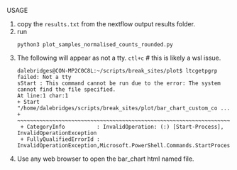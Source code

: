 USAGE

1. copy the `results.txt` from the nextflow output results folder.
2. run
   ```
   python3 plot_samples_normalised_counts_rounded.py
   ```
3. The following will appear as not a tty. `ctl+c`  # this is likely a wsl issue.
   ```
   dalebridges@CON-MP2C0C8L:~/scripts/break_sites/plot$ ltcgetpgrp failed: Not a tty
   sStart : This command cannot be run due to the error: The system cannot find the file specified.
   At line:1 char:1
   + Start "/home/dalebridges/scripts/break_sites/plot/bar_chart_custom_co ...
   + ~~~~~~~~~~~~~~~~~~~~~~~~~~~~~~~~~~~~~~~~~~~~~~~~~~~~~~~~~~~~~~~~~~~~~
    + CategoryInfo          : InvalidOperation: (:) [Start-Process], InvalidOperationException
    + FullyQualifiedErrorId : InvalidOperationException,Microsoft.PowerShell.Commands.StartProcessCommand
   ```
4. Use any web browser to open the bar_chart html named file.
   
